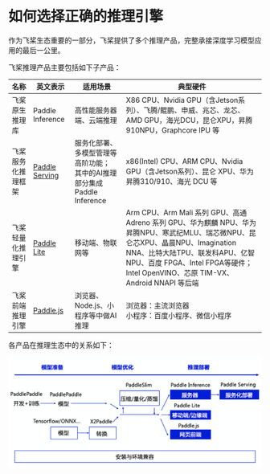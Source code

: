 # 如何选择正确的推理引擎

作为飞桨生态重要的一部分，飞桨提供了多个推理产品，完整承接深度学习模型应用的最后一公里。

飞桨推理产品主要包括如下子产品：

| 名称               | 英文表示         | 适用场景                     | 典型硬件 |
|--------------------|------------------|------------------------------|------------------------------|
| 飞桨原生推理库     | Paddle Inference | 高性能服务器端、云端推理     | X86 CPU、Nvidia GPU（含Jetson系列）、飞腾/鲲鹏、申威、兆芯、龙芯、AMD GPU，海光DCU，昆仑XPU，昇腾910NPU，Graphcore IPU 等| 
| 飞桨服务化推理框架 | [Paddle Serving]()  | 服务化部署、多模型管理等高阶功能；<br>其中的AI推理部分集成Paddle Inference | x86(Intel) CPU、ARM CPU、Nvidia GPU（含Jetson系列）、昆仑 XPU、华为昇腾310/910、海光 DCU 等 | 
| 飞桨轻量化推理引擎 | [Paddle Lite ](https://paddle-lite.readthedocs.io/zh/latest/index.html)   | 移动端、物联网等             |Arm CPU、Arm Mali 系列 GPU、高通 Adreno 系列 GPU、华为麒麟 NPU、华为昇腾NPU、寒武纪MLU、瑞芯微NPU、昆仑芯XPU、晶晨NPU、Imagination NNA、比特大陆TPU、联发科APU、亿智NPU、百度 FPGA、Intel FPGA等硬件；<br> Intel OpenVINO、芯原 TIM-VX、Android NNAPI 等后端|
| 飞桨前端推理引擎   | [Paddle.js](https://github.com/PaddlePaddle/Paddle.js)    | 浏览器、Node.js、小程序等中做AI推理       |浏览器：主流浏览器 <br> 小程序：百度小程序、微信小程序|


各产品在推理生态中的关系如下：

![](../images/inference_ecosystem.png)
